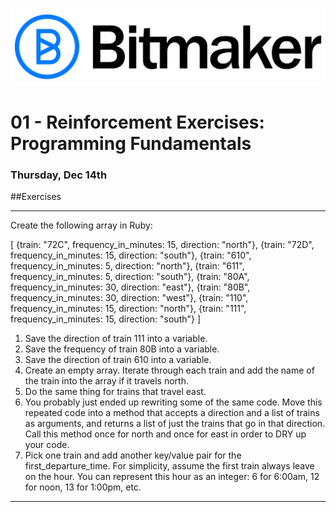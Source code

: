 ![Bitmaker](https://github.com/johncarlolopez/bitmaker-reference/blob/master/bitmakerlogo.svg)
# 01 - Reinforcement Exercises: Programming Fundamentals
### Thursday, Dec 14th

##Exercises
___
Create the following array in Ruby:

[
{train: "72C", frequency_in_minutes: 15, direction: "north"},
{train: "72D", frequency_in_minutes: 15, direction: "south"},
{train: "610", frequency_in_minutes: 5, direction: "north"},
{train: "611", frequency_in_minutes: 5, direction: "south"},
{train: "80A", frequency_in_minutes: 30, direction: "east"},
{train: "80B", frequency_in_minutes: 30, direction: "west"},
{train: "110", frequency_in_minutes: 15, direction: "north"},
{train: "111", frequency_in_minutes: 15, direction: "south"}
]
1. Save the direction of train 111 into a variable.
2. Save the frequency of train 80B into a variable.
3. Save the direction of train 610 into a variable.
4. Create an empty array. Iterate through each train and add the name of the train into the array if it travels north.
5. Do the same thing for trains that travel east.
6. You probably just ended up rewriting some of the same code. Move this repeated code into a method that accepts a direction and a list of trains as arguments, and returns a list of just the trains that go in that direction. Call this method once for north and once for east in order to DRY up your code.
7. Pick one train and add another key/value pair for the first_departure_time. For simplicity, assume the first train always leave on the hour. You can represent this hour as an integer: 6 for 6:00am, 12 for noon, 13 for 1:00pm, etc.
___
